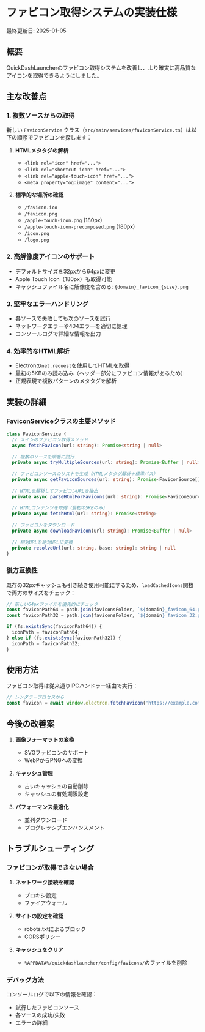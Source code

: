 # ファビコン取得システムの実装仕様

最終更新日: 2025-01-05

## 概要

QuickDashLauncherのファビコン取得システムを改善し、より確実に高品質なアイコンを取得できるようにしました。

## 主な改善点

### 1. 複数ソースからの取得

新しい `FaviconService` クラス（`src/main/services/faviconService.ts`）は以下の順序でファビコンを探します：

1. **HTMLメタタグの解析**
   - `<link rel="icon" href="...">`
   - `<link rel="shortcut icon" href="...">`
   - `<link rel="apple-touch-icon" href="...">`
   - `<meta property="og:image" content="...">`

2. **標準的な場所の確認**
   - `/favicon.ico`
   - `/favicon.png`
   - `/apple-touch-icon.png` (180px)
   - `/apple-touch-icon-precomposed.png` (180px)
   - `/icon.png`
   - `/logo.png`

### 2. 高解像度アイコンのサポート

- デフォルトサイズを32pxから64pxに変更
- Apple Touch Icon（180px）も取得可能
- キャッシュファイル名に解像度を含める: `{domain}_favicon_{size}.png`

### 3. 堅牢なエラーハンドリング

- 各ソースで失敗しても次のソースを試行
- ネットワークエラーや404エラーを適切に処理
- コンソールログで詳細な情報を出力

### 4. 効率的なHTML解析

- Electronの`net.request`を使用してHTMLを取得
- 最初の5KBのみ読み込み（ヘッダー部分にファビコン情報があるため）
- 正規表現で複数パターンのメタタグを解析

## 実装の詳細

### FaviconServiceクラスの主要メソッド

```typescript
class FaviconService {
  // メインのファビコン取得メソッド
  async fetchFavicon(url: string): Promise<string | null>
  
  // 複数のソースを順番に試行
  private async tryMultipleSources(url: string): Promise<Buffer | null>
  
  // ファビコンソースのリストを生成（HTMLメタタグ解析＋標準パス）
  private async getFaviconSources(url: string): Promise<FaviconSource[]>
  
  // HTMLを解析してファビコンURLを抽出
  private async parseHtmlForFavicons(url: string): Promise<FaviconSource[]>
  
  // HTMLコンテンツを取得（最初の5KBのみ）
  private async fetchHtml(url: string): Promise<string>
  
  // ファビコンをダウンロード
  private async downloadFavicon(url: string): Promise<Buffer | null>
  
  // 相対URLを絶対URLに変換
  private resolveUrl(url: string, base: string): string | null
}
```

### 後方互換性

既存の32pxキャッシュも引き続き使用可能にするため、`loadCachedIcons`関数で両方のサイズをチェック：

```typescript
// 新しい64pxファイルを優先的にチェック
const faviconPath64 = path.join(faviconsFolder, `${domain}_favicon_64.png`);
const faviconPath32 = path.join(faviconsFolder, `${domain}_favicon_32.png`);

if (fs.existsSync(faviconPath64)) {
  iconPath = faviconPath64;
} else if (fs.existsSync(faviconPath32)) {
  iconPath = faviconPath32;
}
```

## 使用方法

ファビコン取得は従来通りIPCハンドラー経由で実行：

```typescript
// レンダラープロセスから
const favicon = await window.electron.fetchFavicon('https://example.com');
```

## 今後の改善案

1. **画像フォーマットの変換**
   - SVGファビコンのサポート
   - WebPからPNGへの変換

2. **キャッシュ管理**
   - 古いキャッシュの自動削除
   - キャッシュの有効期限設定

3. **パフォーマンス最適化**
   - 並列ダウンロード
   - プログレッシブエンハンスメント

## トラブルシューティング

### ファビコンが取得できない場合

1. **ネットワーク接続を確認**
   - プロキシ設定
   - ファイアウォール

2. **サイトの設定を確認**
   - robots.txtによるブロック
   - CORSポリシー

3. **キャッシュをクリア**
   - `%APPDATA%/quickdashlauncher/config/favicons/`のファイルを削除

### デバッグ方法

コンソールログで以下の情報を確認：
- 試行したファビコンソース
- 各ソースの成功/失敗
- エラーの詳細
